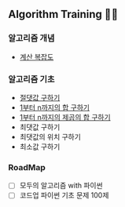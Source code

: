 ## Algorithm Training 🏋️‍♀️

### 알고리즘 개념

- [계산 복잡도](https://github.com/rimi0108/Algorithm/blob/main/%EC%95%8C%EA%B3%A0%EB%A6%AC%EC%A6%98%20%EA%B0%9C%EB%85%90/%EA%B3%84%EC%82%B0%20%EB%B3%B5%EC%9E%A1%EB%8F%84.md)

### 알고리즘 기초

- [절댓값 구하기](https://github.com/rimi0108/Algorithm/blob/main/%EC%95%8C%EA%B3%A0%EB%A6%AC%EC%A6%98%20%EA%B8%B0%EC%B4%88/%EC%A0%88%EB%8C%93%EA%B0%92%20%EA%B5%AC%ED%95%98%EA%B8%B0.py)
- [1부터 n까지의 합 구하기](https://github.com/rimi0108/Algorithm/blob/main/%EC%95%8C%EA%B3%A0%EB%A6%AC%EC%A6%98%20%EA%B8%B0%EC%B4%88/1%EB%B6%80%ED%84%B0%20n%EA%B9%8C%EC%A7%80%EC%9D%98%20%ED%95%A9%20%EA%B5%AC%ED%95%98%EA%B8%B0.py)
- [1부터 n까지의 제곱의 합 구하기](https://github.com/rimi0108/Algorithm/blob/main/%EC%95%8C%EA%B3%A0%EB%A6%AC%EC%A6%98%20%EA%B8%B0%EC%B4%88/1%EB%B6%80%ED%84%B0%20n%EA%B9%8C%EC%A7%80%20%EC%A0%9C%EA%B3%B1%EC%9D%98%20%ED%95%A9%20%EA%B5%AC%ED%95%98%EA%B8%B0.py)
- 최댓값 구하기
- 최댓값의 위치 구하기
- 최소값 구하기

### RoadMap

- [ ] 모두의 알고리즘 with 파이썬
- [ ] 코드업 파이썬 기초 문제 100제
